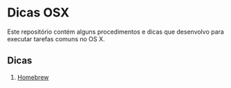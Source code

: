 # Dicas OSX

Este repositório contém alguns procedimentos e dicas que desenvolvo para executar tarefas comuns no OS X. 

## Dicas

1. [Homebrew](homebrew.md)
